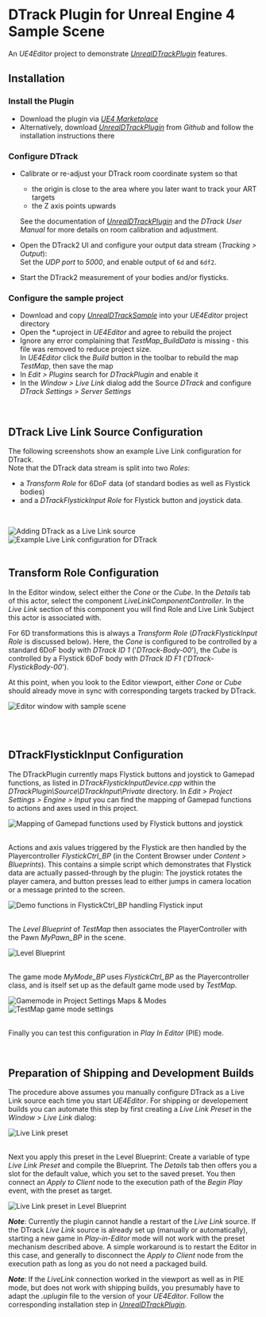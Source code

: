 # DTrack Plugin for Unreal Engine 4 Sample Scene

An _UE4Editor_ project to demonstrate _[UnrealDTrackPlugin][2]_ features.


## Installation

### Install the Plugin
- Download the plugin via _[UE4 Marketplace][4]_
- Alternatively, download _[UnrealDTrackPlugin][2]_ from _Github_ and follow the installation instructions there


### Configure DTrack

- Calibrate or re-adjust your DTrack room coordinate system so that
  * the origin is close to the area where you later want to track your ART targets
  * the Z axis points upwards  
  
  See the documentation of _[UnrealDTrackPlugin][2]_ and the _DTrack User Manual_ for more details on room calibration and adjustment.
  
- Open the DTrack2 UI and configure your output data stream (*Tracking > Output*):<br>
  Set the _UDP port_ to _5000_, and enable output of `6d` and `6df2`.
  
- Start the DTrack2 measurement of your bodies and/or flysticks.


### Configure the sample project
- Download and copy _[UnrealDTrackSample][3]_ into your _UE4Editor_ project directory
- Open the *.uproject in _UE4Editor_ and agree to rebuild the project
- Ignore any error complaining that _TestMap_BuildData_ is missing - this file was removed to reduce project size.<br>
  In _UE4Editor_ click the _Build_ button in the toolbar to rebuild the map _TestMap_, then save the map
- In *Edit > Plugins* search for *DTrackPlugin* and enable it
- In the *Window > Live Link* dialog add the Source *DTrack* and configure *DTrack Settings > Server Settings*


<br>

## DTrack Live Link Source Configuration

The following screenshots show an example Live Link configuration for DTrack.  
Note that the DTrack data stream is split into two _Roles_:
- a _Transform Role_ for 6DoF data (of standard bodies as well as Flystick bodies)
- and a _DTrackFlystickInput Role_ for Flystick button and joystick data.

<br>

![Adding DTrack as a Live Link source](Doc/images/LL-add-dtrack.png)
![Example Live Link configuration for DTrack](Doc/images/LL-config-dtrack.png)
<br><br>



## Transform Role Configuration


In the Editor window, select either the _Cone_ or the _Cube_.
In the _Details_ tab of this actor, select the component _LiveLinkComponentController_.
In the _Live Link_ section of this component you will find Role and Live Link Subject this actor is associated with.

For 6D transformations this is always a _Transform Role_ (_DTrackFlystickInput Role_ is discussed below).
Here, the _Cone_ is configured to be controlled by a standard 6DoF body with _DTrack ID 1_ ('_DTrack-Body-00_'), the _Cube_ is controlled by a Flystick 6DoF body with _DTrack ID F1_ ('_DTrack-FlystickBody-00_').

At this point, when you look to the Editor viewport, either _Cone_ or _Cube_ should already move in sync with corresponding targets tracked by DTrack.

![Editor window with sample scene](Doc/images/LL-controller+scene.PNG)
<br><br>


<br>

## DTrackFlystickInput Configuration

The DTrackPlugin currently maps Flystick buttons and joystick to Gamepad functions, as listed in _DTrackFlystickInputDevice.cpp_ within the _DTrackPlugin\Source\DTrackInput\Private_ directory.
In _Edit > Project Settings > Engine > Input_ you can find the mapping of Gamepad functions to actions and axes used in this project.

![Mapping of Gamepad functions used by Flystick buttons and joystick](Doc/images/project-settings-input.PNG)
<br><br>

Actions and axis values triggered by the Flystick are then handled by the Playercontroller _FlystickCtrl_BP_ (in the Content Browser under _Content > Blueprints_).
This contains a simple script which demonstrates that Flystick data are actually passed-through by the plugin: The joystick rotates the player camera, and button presses lead to either jumps in camera location or a message printed to the screen.

![Demo functions in FlystickCtrl_BP handling Flystick input](Doc/images/playercontroller.PNG)
<br><br>

The _Level Blueprint_ of _TestMap_ then associates the PlayerController with the Pawn _MyPawn_BP_ in the scene.

![Level Blueprint](Doc/images/level-blueprint-pawn+controller.PNG)
<br><br>

The game mode _MyMode_BP_ uses _FlystickCtrl_BP_ as the Playercontroller class, and is itself set up as the default game mode used by _TestMap_.

![Gamemode in Project Settings Maps & Modes](Doc/images/default-gamemode.PNG)
![TestMap game mode settings](Doc/images/game-mode+testmap.PNG)
<br><br>


Finally you can test this configuration in _Play In Editor_ (PIE) mode.


<br>

## Preparation of Shipping and Development Builds

The procedure above assumes you manually configure DTrack as a Live Link source each time you start _UE4Editor_.
For shipping or developement builds you can automate this step by first creating a _Live Link Preset_ in the _Window > Live Link_ dialog:

![Live Link preset](Doc/images/LL-preset.png)
<br><br>

Next you apply this preset in the Level Blueprint: Create a variable of type _Live Link Preset_ and compile the Blueprint. The _Details_ tab then offers you a slot for the default value, which you set to the saved preset. You then connect an _Apply to Client_ node to the execution path of the _Begin Play_ event, with the preset as target.

![Live Link preset in Level Blueprint](Doc/images/ll-preset-level-blueprint.png)

___Note___: Currently the plugin cannot handle a restart of the _Live Link_ source. If the DTrack _Live Link_ source is already set up (manually or automatically), starting a new game in _Play-in-Editor_ mode will not work with the preset mechanism described above. A simple workaround is to restart the Editor in this case, and generally to disconnect the _Apply to Client_ node from the execution path as long as you do not need a packaged build.

___Note___: If the _LiveLink_ connection worked in the viewport as well as in PIE mode, but does not work with shipping builds, you presumably have to adapt the _.uplugin_ file to the version of your _UE4Editor_. Follow the corresponding installation step in _[UnrealDTrackPlugin][1]_.



[1]: https://github.com/ar-tracking/UnrealDTrackPlugin#Preparation
[2]: https://www.github.com/ar-tracking/UnrealDTrackPlugin
[3]: https://www.github.com/ar-tracking/UnrealDTrackSample
[4]: https://www.unrealengine.com/marketplace/en-US/store











